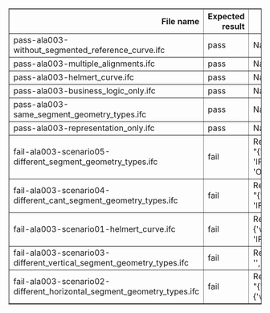 <table border="1" class="dataframe">
  <thead>
    <tr style="text-align: right;">
      <th>File name</th>
      <th>Expected result</th>
      <th>Description</th>
    </tr>
  </thead>
  <tbody>
    <tr>
      <td>pass-ala003-without_segmented_reference_curve.ifc</td>
      <td>pass</td>
      <td>NaN</td>
    </tr>
    <tr>
      <td>pass-ala003-multiple_alignments.ifc</td>
      <td>pass</td>
      <td>NaN</td>
    </tr>
    <tr>
      <td>pass-ala003-helmert_curve.ifc</td>
      <td>pass</td>
      <td>NaN</td>
    </tr>
    <tr>
      <td>pass-ala003-business_logic_only.ifc</td>
      <td>pass</td>
      <td>NaN</td>
    </tr>
    <tr>
      <td>pass-ala003-same_segment_geometry_types.ifc</td>
      <td>pass</td>
      <td>NaN</td>
    </tr>
    <tr>
      <td>pass-ala003-representation_only.ifc</td>
      <td>pass</td>
      <td>NaN</td>
    </tr>
    <tr>
      <td>fail-ala003-scenario05-different_segment_geometry_types.ifc</td>
      <td>fail</td>
      <td>Result 1: {'Instance_id': '2399', 'Expected': "{'value': 'IFCTHIRDORDERPOLYNOMIALSPIRAL'}", 'Observed': "{'value': 'IFCLINE'}"}</td>
    </tr>
    <tr>
      <td>fail-ala003-scenario04-different_cant_segment_geometry_types.ifc</td>
      <td>fail</td>
      <td>Result 1: {'Instance_id': '2399', 'Expected': "{'value': 'IFCLINE'}", 'Observed': "{'value': 'IFCCLOTHOID'}"}</td>
    </tr>
    <tr>
      <td>fail-ala003-scenario01-helmert_curve.ifc</td>
      <td>fail</td>
      <td>Result 1: {'Instance_id': '62', 'Expected': "{'value': 'IFCLINE'}", 'Observed': "{'value': 'IFCSECONDORDERPOLYNOMIALSPIRAL'}"}</td>
    </tr>
    <tr>
      <td>fail-ala003-scenario03-different_vertical_segment_geometry_types.ifc</td>
      <td>fail</td>
      <td>Result 1: {'Instance_id': '2375', 'Expected': '', 'Observed': "{'value': 'IFCCIRCLE'}"}</td>
    </tr>
    <tr>
      <td>fail-ala003-scenario02-different_horizontal_segment_geometry_types.ifc</td>
      <td>fail</td>
      <td>Result 1: {'Instance_id': '2323', 'Expected': "{'value': 'IFCCIRCLE'}", 'Observed': "{'value': 'IFCCLOTHOID'}"}</td>
    </tr>
  </tbody>
</table>